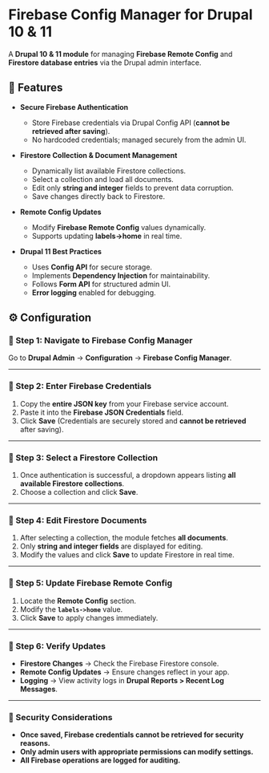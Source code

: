 # Firebase Config Manager for Drupal 10 & 11

A **Drupal 10 & 11 module** for managing **Firebase Remote Config** and **Firestore database entries** via the Drupal admin interface.

## 🚀 Features

- **Secure Firebase Authentication**
  - Store Firebase credentials via Drupal Config API (**cannot be retrieved after saving**).
  - No hardcoded credentials; managed securely from the admin UI.

- **Firestore Collection & Document Management**
  - Dynamically list available Firestore collections.
  - Select a collection and load all documents.
  - Edit only **string and integer** fields to prevent data corruption.
  - Save changes directly back to Firestore.

- **Remote Config Updates**
  - Modify **Firebase Remote Config** values dynamically.
  - Supports updating **labels->home** in real time.

- **Drupal 11 Best Practices**
  - Uses **Config API** for secure storage.
  - Implements **Dependency Injection** for maintainability.
  - Follows **Form API** for structured admin UI.
  - **Error logging** enabled for debugging.

## ⚙️ Configuration

### 🔹 Step 1: Navigate to Firebase Config Manager
Go to **Drupal Admin** → **Configuration** → **Firebase Config Manager**.

---

### 🔹 Step 2: Enter Firebase Credentials
1. Copy the **entire JSON key** from your Firebase service account.
2. Paste it into the **Firebase JSON Credentials** field.
3. Click **Save** (Credentials are securely stored and **cannot be retrieved** after saving).

---

### 🔹 Step 3: Select a Firestore Collection
1. Once authentication is successful, a dropdown appears listing **all available Firestore collections**.
2. Choose a collection and click **Save**.

---

### 🔹 Step 4: Edit Firestore Documents
1. After selecting a collection, the module fetches **all documents**.
2. Only **string and integer fields** are displayed for editing.
3. Modify the values and click **Save** to update Firestore in real time.

---

### 🔹 Step 5: Update Firebase Remote Config
1. Locate the **Remote Config** section.
2. Modify the **`labels->home`** value.
3. Click **Save** to apply changes immediately.

---

### 🔹 Step 6: Verify Updates
- **Firestore Changes** → Check the Firebase Firestore console.
- **Remote Config Updates** → Ensure changes reflect in your app.
- **Logging** → View activity logs in **Drupal Reports > Recent Log Messages**.

---

### 🔐 Security Considerations
- **Once saved, Firebase credentials cannot be retrieved for security reasons.**
- **Only admin users with appropriate permissions can modify settings.**
- **All Firebase operations are logged for auditing.**